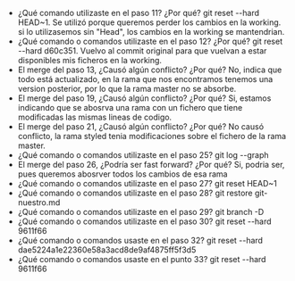 - ¿Qué comando utilizaste en el paso 11? ¿Por qué?
	git reset --hard HEAD~1. Se utilizó porque queremos perder los cambios en la working. si lo utilizasemos sin "Head", los cambios en la working se mantendrian. 
- ¿Qué comando o comandos utilizaste en el paso 12? ¿Por qué?
	git reset --hard d60c351. Vuelvo al commit original para que vuelvan a estar disponibles mis ficheros en la working.
- El merge del paso 13, ¿Causó algún conflicto? ¿Por qué?
	No, indica que todo está actualizado, en la rama que nos encontramos tenemos una version posterior, por lo que la rama master no se absorbe. 
- El merge del paso 19, ¿Causó algún conflicto? ¿Por qué?
	Si, estamos indicando que se abosrva una rama con un fichero que tiene modificadas las mismas lineas de codigo. 
- El merge del paso 21, ¿Causó algún conflicto? ¿Por qué?
	No causó conflicto, la rama styled tenia modificaciones sobre el fichero de la rama master.
- ¿Qué comando o comandos utilizaste en el paso 25?
	git log --graph
- El merge del paso 26, ¿Podría ser fast forward? ¿Por qué?
	Si, podria ser, pues queremos abosrver todos los cambios de esa rama
- ¿Qué comando o comandos utilizaste en el paso 27?
	git reset HEAD~1
- ¿Qué comando o comandos utilizaste en el paso 28?
	git restore git-nuestro.md
- ¿Qué comando o comandos utilizaste en el paso 29?
	git branch -D
- ¿Qué comando o comandos utilizaste en el paso 30?
	git reset --hard 9611f66
- ¿Qué comando o comandos usaste en el paso 32?
	git reset --hard dae5224a1e22360e58a3acd8de9af4875ff5f3d5
- ¿Qué comando o comandos usaste en el punto 33?
	git reset --hard 9611f66